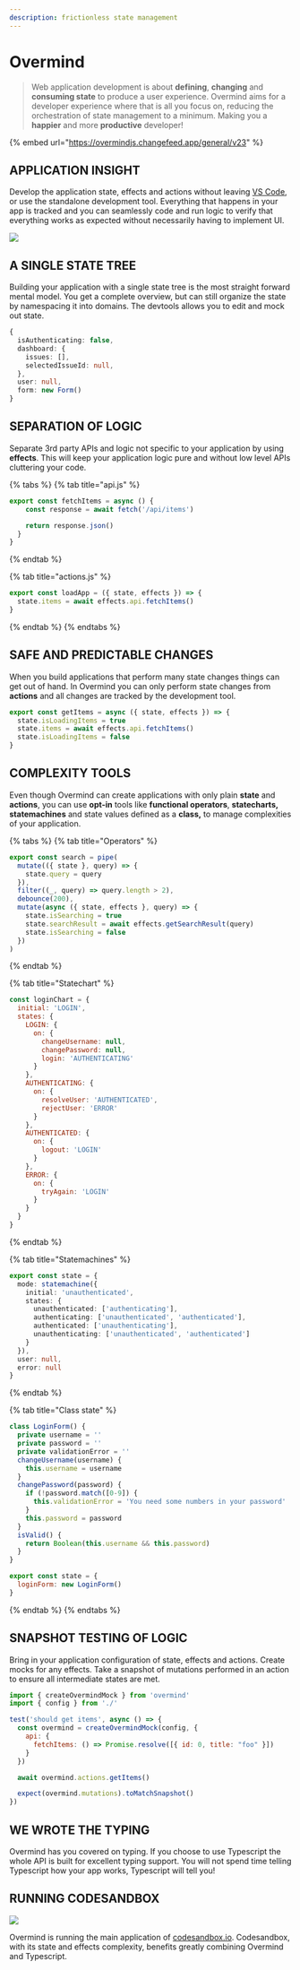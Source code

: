 ```yaml
---
description: frictionless state management
---
```


# Overmind

> Web application development is about **defining**, **changing** and **consuming state** to produce a user experience. Overmind aims for a developer experience where that is all you focus on, reducing the orchestration of state management to a minimum. Making you a **happier** and more **productive** developer!

{% embed url="https://overmindjs.changefeed.app/general/v23" %}

## APPLICATION INSIGHT

Develop the application state, effects and actions without leaving [VS Code](https://code.visualstudio.com/), or use the standalone development tool. Everything that happens in your app is tracked and you can seamlessly code and run logic to verify that everything works as expected without necessarily having to implement UI.

![](.gitbook/assets/amazing_devtools.png)

## A SINGLE STATE TREE

Building your application with a single state tree is the most straight forward mental model. You get a complete overview, but can still organize the state by namespacing it into domains. The devtools allows you to edit and mock out state.

```typescript
{
  isAuthenticating: false,
  dashboard: {
    issues: [],
    selectedIssueId: null,
  },
  user: null,
  form: new Form()
}
```

## SEPARATION OF LOGIC

Separate 3rd party APIs and logic not specific to your application by using **effects**. This will keep your application logic pure and without low level APIs cluttering your code.

{% tabs %}
{% tab title="api.js" %}
```javascript
export const fetchItems = async () {
    const response = await fetch('/api/items')

    return response.json()
  }
}
```
{% endtab %}

{% tab title="actions.js" %}
```typescript
export const loadApp = ({ state, effects }) => {
  state.items = await effects.api.fetchItems()
}
```
{% endtab %}
{% endtabs %}

## SAFE AND PREDICTABLE CHANGES

When you build applications that perform many state changes things can get out of hand. In Overmind you can only perform state changes from **actions** and all changes are tracked by the development tool.

```javascript
export const getItems = async ({ state, effects }) => {
  state.isLoadingItems = true
  state.items = await effects.api.fetchItems()
  state.isLoadingItems = false
}
```

## COMPLEXITY TOOLS

Even though Overmind can create applications with only plain **state** and **actions**, you can use **opt-in** tools like **functional operators**, **statecharts, statemachines** and state values defined as a **class,** to manage complexities of your application.

{% tabs %}
{% tab title="Operators" %}
```javascript
export const search = pipe(
  mutate(({ state }, query) => {
    state.query = query
  }),
  filter((_, query) => query.length > 2),
  debounce(200),
  mutate(async ({ state, effects }, query) => {
    state.isSearching = true
    state.searchResult = await effects.getSearchResult(query)
    state.isSearching = false
  })
)
```
{% endtab %}

{% tab title="Statechart" %}
```javascript
const loginChart = {
  initial: 'LOGIN',
  states: {
    LOGIN: {
      on: {
        changeUsername: null,
        changePassword: null,
        login: 'AUTHENTICATING'
      }
    },
    AUTHENTICATING: {
      on: {
        resolveUser: 'AUTHENTICATED',
        rejectUser: 'ERROR'
      }
    },
    AUTHENTICATED: {
      on: {
        logout: 'LOGIN'
      }
    },
    ERROR: {
      on: {
        tryAgain: 'LOGIN'
      }
    }
  }
}
```
{% endtab %}

{% tab title="Statemachines" %}
```typescript
export const state = {
  mode: statemachine({
    initial: 'unauthenticated',
    states: {
      unauthenticated: ['authenticating'],
      authenticating: ['unauthenticated', 'authenticated'],
      authenticated: ['unauthenticating'],
      unauthenticating: ['unauthenticated', 'authenticated']
    }
  }),
  user: null,
  error: null
}
```
{% endtab %}

{% tab title="Class state" %}
```javascript
class LoginForm() {
  private username = ''
  private password = ''
  private validationError = ''
  changeUsername(username) {
    this.username = username
  }
  changePassword(password) {
    if (!password.match([0-9]) {
      this.validationError = 'You need some numbers in your password'
    }
    this.password = password
  }
  isValid() {
    return Boolean(this.username && this.password) 
  }
}

export const state = {
  loginForm: new LoginForm()
}
```
{% endtab %}
{% endtabs %}

## SNAPSHOT TESTING OF LOGIC

Bring in your application configuration of state, effects and actions. Create mocks for any effects. Take a snapshot of mutations performed in an action to ensure all intermediate states are met.

```javascript
import { createOvermindMock } from 'overmind'
import { config } from './'

test('should get items', async () => {
  const overmind = createOvermindMock(config, {
    api: {
      fetchItems: () => Promise.resolve([{ id: 0, title: "foo" }])
    }
  })

  await overmind.actions.getItems()

  expect(overmind.mutations).toMatchSnapshot()
})
```

## WE WROTE THE TYPING

Overmind has you covered on typing. If you choose to use Typescript the whole API is built for excellent typing support. You will not spend time telling Typescript how your app works, Typescript will tell you!

## RUNNING CODESANDBOX

![](.gitbook/assets/256x256.png)

Overmind is running the main application of [codesandbox.io](https://codesandbox.io). Codesandbox, with its state and effects complexity, benefits greatly combining Overmind and Typescript.

